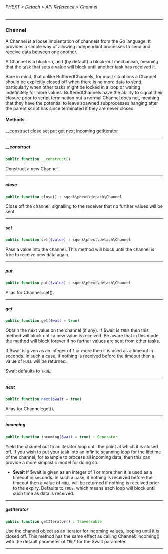 ###### PHEXT > [Detach](../README.md) > [API Reference](index.md) > Channel
------
### Channel
A Channel is a loose implentation of channels from the Go language. It provides a simple way of allowing independant processes to send and receive data between one another.

A Channel is a block-in, and (by default) a block-out mechanism, meaning that the task that sets a value will block until another task has received it.

Bare in mind, that unlike BufferedChannels, for most situations a Channel should be explicitly closed off when there is no more data to send, particularly when other tasks might be locked in a loop or waiting indefinitely for more values. BufferedChannels have the ability to signal their closure prior to script termination but a normal Channel does not, meaning that they have the potential to leave spawned subprocesses hanging after the parent script has since terminated if they are never closed.
#### Methods
[__construct](#__construct)
[close](#close)
[set](#set)
[put](#put)
[get](#get)
[next](#next)
[incoming](#incoming)
[getIterator](#getiterator)

------
##### __construct
```php
public function __construct() 
```
Construct a new Channel.


------
##### close
```php
public function close() : sqonk\phext\detach\Channel
```
Close off the channel, signalling to the receiver that no further values will be sent.


------
##### set
```php
public function set($value) : sqonk\phext\detach\Channel
```
Pass a value into the channel. This method will block until the channel is free to receive new data again.


------
##### put
```php
public function put($value) : sqonk\phext\detach\Channel
```
Alias for Channel::set().


------
##### get
```php
public function get($wait = true) 
```
Obtain the next value on the channel (if any). If $wait is `TRUE` then this method will block until a new value is received. Be aware that in this mode the method will block forever if no further values are sent from other tasks.

If $wait is given as an integer of 1 or more then it is used as a timeout in seconds. In such a case, if nothing is received before the timeout then a value of `NULL` will be returned.

$wait defaults to `TRUE`.


------
##### next
```php
public function next($wait = true) 
```
Alias for Channel::get().


------
##### incoming
```php
public function incoming($wait = true) : Generator
```
Yield the channel out to an iterator loop until the point at which it is closed off. If you wish to put your task into an infinite scanning loop for the lifetime of the channel, for example to process all incoming data, then this can provide a more simplistic model for doing so.

- **$wait** If $wait is given as an integer of 1 or more then it is used as a timeout in seconds. In such a case, if nothing is received before the timeout then a value of `NULL` will be returned if nothing is received prior to the expiry. Defaults to `TRUE`, which means each loop will block until such time as data is received.


------
##### getIterator
```php
public function getIterator() : Traversable
```
Use the channel object as an iterator for incoming values, looping until it is closed off. This method has the same effect as calling Channel::incoming() with the default parameter of `TRUE` for the $wait parameter.


------
